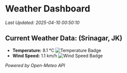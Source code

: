 
# Weather Dashboard

_Last Updated: 2025-04-10 00:50:10_

## Current Weather Data: (Srinagar, JK)
- **Temperature:** 8.1 °C ![Temperature Badge](https://img.shields.io/badge/Temperature-Low%20Temp-blue)
- **Wind Speed:** 1.1 km/h ![Wind Speed Badge](https://img.shields.io/badge/Wind%20Speed-Light%20Wind-blue)

*Powered by Open-Meteo API*
